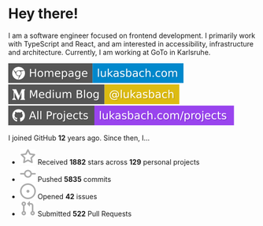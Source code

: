 # Hey there!

I am a software engineer focused on frontend development. I primarily work with TypeScript and React, and am interested in accessibility, infrastructure and architecture. Currently, I am working at GoTo in Karlsruhe.

[![Homepage](./icons/homepage.svg)](https://lukasbach.com)
[![Medium Blog](./icons/medium.svg)](https://medium.com/@lukasbach)
[![My Projects](./icons/projects.svg)](https://lukasbach.com/projects)

I joined GitHub **12** years ago. Since then, I...

- ![](./icons/star.svg) Received **1882** stars across **129** personal projects
- ![](./icons/commit.svg) Pushed **5835** commits
- ![](./icons/issues.svg) Opened **42** issues
- ![](./icons/pr.svg) Submitted **522** Pull Requests

